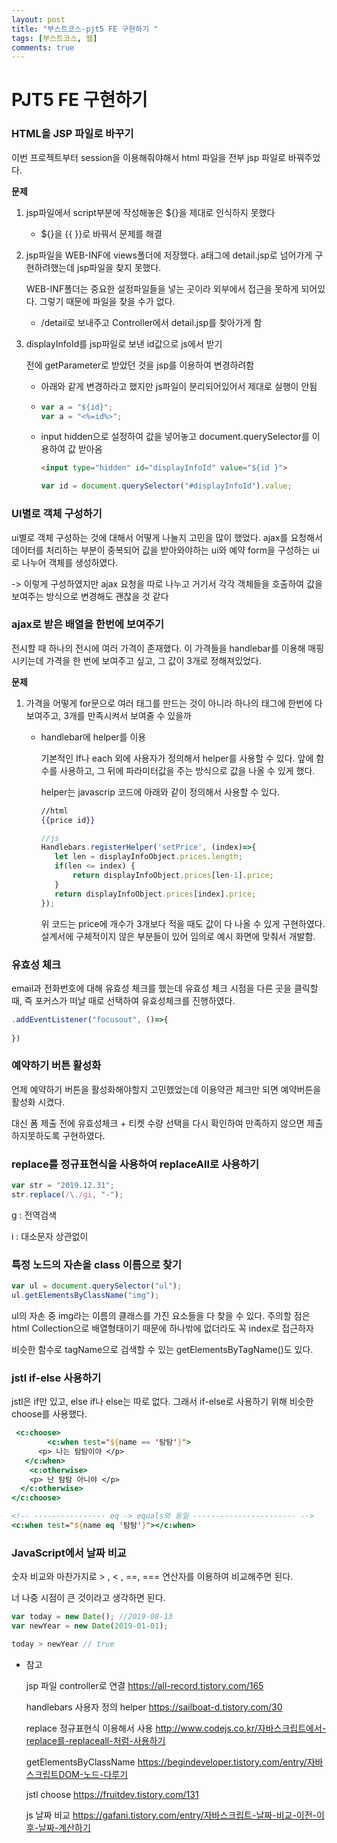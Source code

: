 ```yaml
---
layout: post
title: "부스트코스-pjt5 FE 구현하기 "
tags: [부스트코스, 웹]
comments: true
---
```


# PJT5 FE 구현하기

### HTML을 JSP 파일로 바꾸기

이번 프로젝트부터 session을 이용해줘야해서 html 파일을 전부 jsp 파일로 바꿔주었다. 

**문제**

1. jsp파일에서 script부분에 작성해놓은 \${}을 제대로 인식하지 못했다

   -  \${}을 {{ }}로 바꿔서 문제를 해결

2. jsp파일을 WEB-INF에 views폴더에 저장했다. a태그에 detail.jsp로 넘어가게 구현하려했는데 jsp파일을 찾지 못했다.

   WEB-INF폴더는 중요한 설정파일들을 넣는 곳이라 외부에서 접근을 못하게 되어있다. 그렇기 때문에 파일을 찾을 수가 없다. 

   - /detail로 보내주고 Controller에서 detail.jsp를 찾아가게 함

3. displayInfoId를 jsp파일로 보낸 id값으로 js에서 받기 

   전에 getParameter로 받았던 것을 jsp를 이용하여 변경하려함

   - 아래와 같게 변경하라고 했지만 js파일이 분리되어있어서 제대로 실행이 안됨

   - ```javascript
     var a = "${id}";
     var a = "<%=id%>";
     ```

   - input hidden으로 설정하여 값을 넣어놓고 document.querySelector를 이용하여 값 받아옴

     ```html
     <input type="hidden" id="displayInfoId" value="${id }">
     ```

     ```javascript
     var id = document.querySelector("#displayInfoId").value;
     ```





### UI별로 객체 구성하기

ui별로 객체 구성하는 것에 대해서 어떻게 나눌지 고민을 많이 했었다. ajax를 요청해서 데이터를 처리하는 부분이 중복되어 값을 받아와야하는 ui와 예약 form을 구성하는 ui로 나누어 객체를 생성하였다.

-> 이렇게 구성하였지만 ajax 요청을 따로 나누고 거기서 각각 객체들을 호출하여 값을 보여주는 방식으로 변경해도 괜찮을 것 같다



### ajax로 받은 배열을 한번에 보여주기

전시할 때 하나의 전시에 여러 가격이 존재했다. 이 가격들을 handlebar를 이용해 매핑 시키는데 가격을 한 번에 보여주고 싶고, 그 값이 3개로 정해져있었다.

**문제**

1. 가격을 어떻게 for문으로 여러 태그를 만드는 것이 아니라 하나의 태그에 한번에 다 보여주고, 3개를 만족시켜서 보여줄 수 있을까

   - handlebar에 helper를 이용

     기본적인 If나 each 외에 사용자가 정의해서 helper를 사용할 수 있다. 앞에 함수를 사용하고, 그 뒤에 파라미터값을 주는 방식으로 값을 나올 수 있게 했다. 

     helper는 javascrip 코드에 아래와 같이 정의해서 사용할 수 있다.

     ```handlebars
     //html
     {{price id}}
     ```

     ```javascript
     //js
     Handlebars.registerHelper('setPrice', (index)=>{
     	let len = displayInfoObject.prices.length;
     	if(len <= index) {
     		return displayInfoObject.prices[len-1].price;
     	}
     	return displayInfoObject.prices[index].price;
     });
     ```

     위 코드는 price에 개수가 3개보다 적을 때도 값이 다 나올 수 있게 구현하였다. 설계서에 구체적이지 않은 부분들이 있어 임의로 예시 화면에 맞춰서 개발함.

   

### 유효성 체크

email과 전화번호에 대해 유효성 체크를 했는데 유효성 체크 시점을 다른 곳을 클릭할 때, 즉 포커스가 떠날 때로 선택하여 유효성체크를 진행하였다.

```javascript
.addEventListener("focusout", ()=>{
  
})
```



### 예약하기 버튼 활성화

언제 예약하기 버튼을 활성화해야할지 고민했었는데 이용약관 체크만 되면 예약버튼을 활성화 시켰다.

대신 폼 제출 전에 유효성체크 + 티켓 수량 선택을 다시 확인하여 만족하지 않으면 제출하지못하도록 구현하였다.





### replace를 정규표현식을 사용하여 replaceAll로 사용하기

```javascript
var str = "2019.12.31";
str.replace(/\./gi, "-");
```

g : 전역검색

i : 대소문자 상관없이



### 특정 노드의 자손을 class 이름으로 찾기

```javascript
var ul = document.querySelector("ul");
ul.getElementsByClassName("img");
```

ul의 자손 중 img라는 이름의 클래스를 가진 요소들을 다 찾을 수 있다. 주의할 점은 html Collection으로 배열형태이기 때문에 하나밖에 없더라도 꼭 index로 접근하자

비슷한 함수로 tagName으로 검색할 수 있는 getElementsByTagName()도 있다.



### jstl if-else 사용하기

jstl은 if만 있고, else if나 else는 따로 없다. 그래서 if-else로 사용하기 위해 비슷한 choose를 사용했다. 

```jsp
 <c:choose>
		<c:when test="${name == '탐탐'}"> 
      <p> 나는 탐탐이야 </p>
   </c:when>
	<c:otherwise> 
    <p> 난 탐탐 아니야 </p>
  </c:otherwise>
</c:choose>

<!-- ---------------- eq -> equals와 동일 ----------------------- -->
<c:when test="${name eq '탐탐'}"></c:when>

```





### JavaScript에서 날짜 비교

숫자 비교와 마찬가지로 > , < , ==, === 연산자를 이용하여 비교해주면 된다.

너 나중 시점이 큰 것이라고 생각하면 된다.

```javascript
var today = new Date(); //2019-08-13
var newYear = new Date(2019-01-01);

today > newYear // true 
```













- 참고

  jsp 파일 controller로 연결 <https://all-record.tistory.com/165>
  
  handlebars 사용자 정의 helper <https://sailboat-d.tistory.com/30>
  
  replace 정규표현식 이용해서 사용 <http://www.codejs.co.kr/자바스크립트에서-replace를-replaceall-처럼-사용하기>
  
  getElementsByClassName <https://begindeveloper.tistory.com/entry/자바스크립트DOM-노드-다루기>
  
  jstl choose <https://fruitdev.tistory.com/131>
  
  js 날짜 비교 <https://gafani.tistory.com/entry/자바스크립트-날짜-비교-이전-이후-날짜-계산하기>
  
  